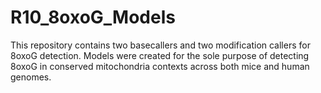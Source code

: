 # R10_8oxoG_Models
This repository contains two basecallers and two modification callers for 8oxoG detection. Models were created for the sole purpose of detecting 8oxoG in conserved mitochondria contexts across both mice and human genomes. 
